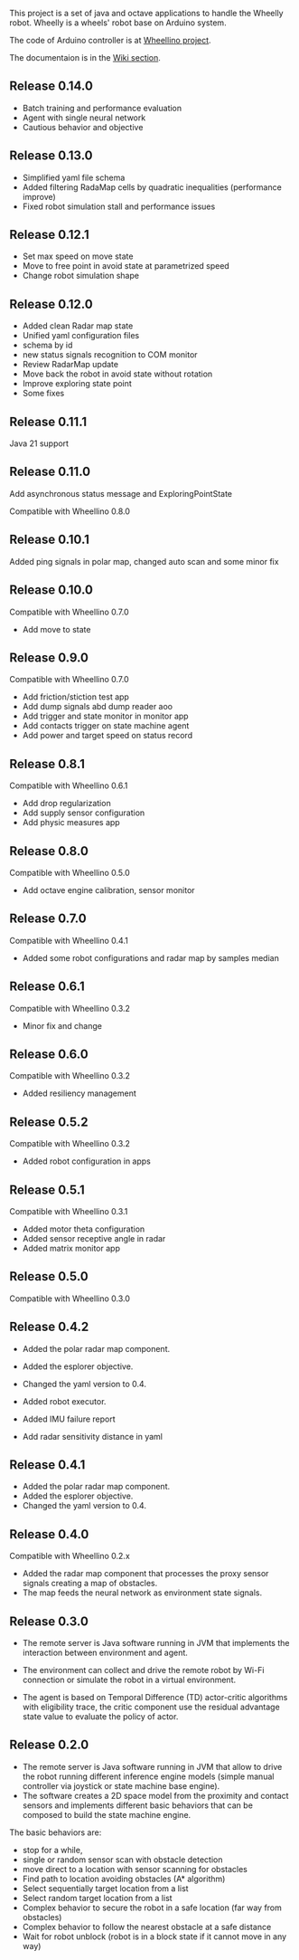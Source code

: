 This project is a set of java and octave applications to handle the Wheelly robot.
Wheelly is a wheels' robot base on Arduino system.

The code of Arduino controller is at [Wheellino project](https://github.com/m-marini/wheellino).

The documentaion is in the [Wiki section](https://github.com/m-marini/wheellyj/wiki).


## Release 0.14.0

- Batch training and performance evaluation
- Agent with single neural network
- Cautious behavior and objective

## Release 0.13.0

- Simplified yaml file schema
- Added filtering RadaMap cells by quadratic inequalities (performance improve)
- Fixed robot simulation stall and performance issues

## Release 0.12.1

- Set max speed on move state
- Move to free point in avoid state at parametrized speed
- Change robot simulation shape

## Release 0.12.0

- Added clean Radar map state
- Unified yaml configuration files
- schema by id
- new status signals recognition to COM monitor
- Review RadarMap update
- Move back the robot in avoid state without rotation
- Improve exploring state point
- Some fixes

## Release 0.11.1

Java 21 support

## Release 0.11.0

Add asynchronous status message and ExploringPointState

Compatible with Wheellino 0.8.0

## Release 0.10.1

Added ping signals in polar map, changed auto scan and some minor fix

## Release 0.10.0

Compatible with Wheellino 0.7.0

- Add move to state

## Release 0.9.0

Compatible with Wheellino 0.7.0

- Add friction/stiction test app
- Add dump signals abd dump reader aoo
- Add trigger and state monitor in monitor app
- Add contacts trigger on state machine agent
- Add power and target speed on status record

## Release 0.8.1

Compatible with Wheellino 0.6.1

- Add drop regularization
- Add supply sensor configuration
- Add physic measures app

## Release 0.8.0

Compatible with Wheellino 0.5.0

- Add octave engine calibration, sensor monitor

## Release 0.7.0

Compatible with Wheellino 0.4.1

- Added some robot configurations and radar map by samples median

## Release 0.6.1

Compatible with Wheellino 0.3.2

- Minor fix and change

## Release 0.6.0

Compatible with Wheellino 0.3.2

- Added resiliency management

## Release 0.5.2

Compatible with Wheellino 0.3.2

- Added robot configuration in apps

## Release 0.5.1

Compatible with Wheellino 0.3.1

- Added motor theta configuration
- Added sensor receptive angle in radar
- Added matrix monitor app

## Release 0.5.0

Compatible with Wheellino 0.3.0

## Release 0.4.2

- Added the polar radar map component.
- Added the esplorer objective.
- Changed the yaml version to 0.4.

- Added robot executor.
- Added IMU failure report
- Add radar sensitivity distance in yaml

## Release 0.4.1

- Added the polar radar map component.
- Added the esplorer objective.
- Changed the yaml version to 0.4.

## Release 0.4.0

Compatible with Wheellino 0.2.x

- Added the radar map component that processes the proxy sensor signals creating a map of obstacles.
- The map feeds the neural network as environment state signals.

## Release 0.3.0

- The remote server is Java software running in JVM that implements the interaction between environment and agent.
- The environment can collect and drive the remote robot by Wi-Fi connection or simulate the robot in a virtual
  environment.

- The agent is based on Temporal Difference (TD) actor-critic algorithms with eligibility trace, the critic component
  use
  the residual advantage state value to evaluate the policy of actor.

## Release 0.2.0

- The remote server is Java software running in JVM that allow to drive the robot running different inference engine
  models (simple manual controller via joystick or state machine base engine).
- The software creates a 2D space model from the proximity and contact sensors and implements different basic behaviors
  that can be composed to build the state machine engine.

The basic behaviors are:

- stop for a while,
- single or random sensor scan with obstacle detection
- move direct to a location with sensor scanning for obstacles
- Find path to location avoiding obstacles (A* algorithm)
- Select sequentially target location from a list
- Select random target location from a list
- Complex behavior to secure the robot in a safe location (far way from obstacles)
- Complex behavior to follow the nearest obstacle at a safe distance
- Wait for robot unblock (robot is in a block state if it cannot move in any way)
